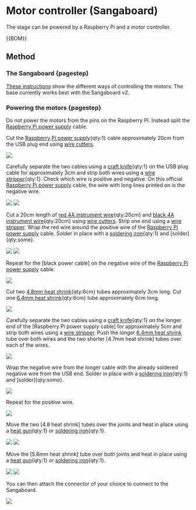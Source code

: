 # Motor controller (Sangaboard)

The stage can be powered by a Raspberry Pi and a motor controller.

{{BOM}}

[Raspberry Pi power supply]: models/raspi_power.md "{cat:part}"
[red 4A instrument wire]: models/4A_instrument_wire.md#red "{cat:part}"
[black 4A instrument wire]: models/4A_instrument_wire.md#black "{cat:part}"
[4.8mm heat shrink]: models/4_8mm_heat_shrink.md "{cat:part}"
[6.4mm heat shrink]: models/6_4mm_heat_shrink.md "{cat:part}"
[soldering iron]: "{cat:tool}"
[wire stripper]: "{cat:tool}"
[craft knife]: "{cat:tool}"
[heat gun]: "{cat:tool}"
[wire cutters]: "{cat:tool}"


## Method

### The Sangaboard {pagestep}

[These instructions](https://build.openflexure.org/openflexure-microscope/latest/docs/#/6_motor_controllers) show the different ways of controlling the motors. The base currently works best with the Sangaboard v2.

### Powering the motors {pagestep}

Do not power the motors from the pins on the Raspberry Pi.  Instead split the [Raspberry Pi power supply] cable.  

Cut the [Raspberry Pi power supply]{qty:1} cable approximately 20cm from the USB plug end using [wire cutters].

![](images/motor_controller/cut_power.jpg)

Carefully separate the two cables using a [craft knife]{qty:1} on the USB plug cable for approximately 3cm and strip both wires using a [wire stripper]{qty:1}. Check which wire is positive and negative.  On this official [Raspberry Pi power supply] cable, the wire with long lines printed on is the negative wire.

![](images/motor_controller/separate_wires.jpg)
![](images/motor_controller/USB_strip.jpg)

Cut a 20cm length of [red 4A instrument wire]{qty:20cm} and [black 4A instrument wire]{qty:20cm} using [wire cutters]. Strip one end using a [wire stripper]. Wrap the red wire around the positive wire of the [Raspberry Pi power supply] cable. Solder in place with a [soldering iron]{qty:1} and [solder]{qty:some}.

![](images/motor_controller/wrap_positive_usb.jpg)
![](images/motor_controller/solder_positive_usb.jpg)

Repeat for the [black power cable] on the negative wire of the [Raspberry Pi power supply] cable.

![](images/motor_controller/USB_both_solder.jpg)

Cut two [4.8mm heat shrink]{qty:6cm} tubes approximately 3cm long.  Cut one [6.4mm heat shrink]{qty:6cm} tube approximately 6cm long.

![](images/motor_controller/cut_heat_shrink.jpg)

Carefully separate the two cables using a [craft knife]{qty:1} on the longer end of the [Raspberry Pi power supply cable] for approximately 5cm and strip both wires using a [wire stripper]. Push the longer [6.4mm heat shrink] tube over both wires and the two shorter [4.7mm heat shrink] tubes over each of the wires.

![](images/motor_controller/USB_wire_with_heatshrink.jpg)


Wrap the negative wire from the longer cable with the already soldered negative wire from the USB end.  Solder in place with a [soldering iron]{qty:1} and [solder]{qty:some}.

![](images/motor_controller/solder_third.jpg)

Repeat for the positive wire.

![](images/motor_controller/solder_third_repeat.jpg)

Move the two [4.8 heat shrink] tubes over the joints and heat in place using a [heat gun]{qty:1} or [soldering iron]{qty:1}.

![](images/motor_controller/heatshrink_in_place.jpg)
![](images/motor_controller/heatshrink_shrunk.jpg)

Move the [5.6mm heat shrink] tube over both joints and heat in place using a [heat gun]{qty:1} or [soldering iron]{qty:1}.

![](images/motor_controller/large_heatshrink_in_place.jpg)
![](images/motor_controller/large_heatshrink_shrunk.jpg)

You can then attach the connector of your choice to connect to the Sangaboard.

![](images/motor_controller/connector.jpg)
